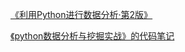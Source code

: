 [《利用Python进行数据分析·第2版》](https://github.com/iamseancheney/python_for_data_analysis_2nd_chinese_version)

[《python数据分析与挖掘实战》的代码笔记](https://github.com/apachecn/python_data_analysis_and_mining_action)






